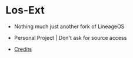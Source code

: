 # Los-Ext  

- Nothing much just another fork of LineageOS
- Personal Project | Don't ask for source access

- [Credits](https://github.com/Los-Ext/.github/blob/main/credits.md)
